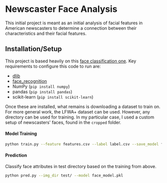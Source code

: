 # Newscaster Face Analysis
This initial project is meant as an initial analysis of facial features in American newscasters to determine a connection between their characteristics and their facial features.

## Installation/Setup
This project is based heavily on this [face classification one](https://github.com/wondonghyeon/face-classification). Key requirements to configure this code to run are:
  * [dlib](https://gist.github.com/ageitgey/629d75c1baac34dfa5ca2a1928a7aeaf)
  * [face_recognition](https://github.com/ageitgey/face_recognition/)
  * NumPy (```pip install numpy```)
  * pandas (`pip install pandas`)
  * scikit-learn (`pip install scikit-learn`)
  
  Once these are installed, what remains is downloading a dataset to train on. For more general work, the LFWA+ dataset can be used. However, any directory can be used for training. In my particular case, I used a custom setup of newscasters' faces, found in the `cropped` folder.
  
  
#### Model Training
```bash
python train.py --feature features.csv --label label.csv --save_model face_model.pkl
```

#### Prediction
Classify face attributes in test directory based on the training from above.
```bash
python pred.py --img_dir test/ --model face_model.pkl
